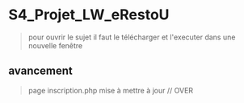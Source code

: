 # S4_Projet_LW_eRestoU

>pour ouvrir le sujet il faut le télécharger et l'executer dans une nouvelle fenêtre

## avancement

> page inscription.php mise à mettre à jour // OVER
